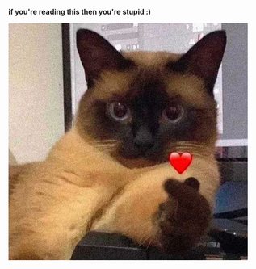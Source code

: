 **if you're reading this then you're stupid :)**

![Image](https://github.com/ggesm/hehe/blob/a43d2c4ebc1e3ff44ebaaaa6910b09ca8a2fa19d/catheart.jpg)
